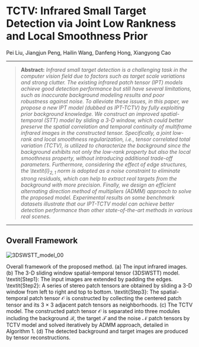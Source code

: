 # **TCTV: Infrared Small Target Detection via Joint Low Rankness and Local Smoothness Prior**  
Pei Liu, Jiangjun Peng, Hailin Wang, Danfeng Hong, Xiangyong Cao

<hr />

> **Abstract:** *Infrared small target detection is a challenging task in the computer vision field due to factors such as target scale variations and strong clutter. The existing infrared patch tensor (IPT) models achieve good detection performance but still have several limitations, such as inaccurate background modeling results and poor robustness against noise. To alleviate these issues, in this paper, we propose a new IPT model (dubbed as IPT-TCTV) by fully exploiting prior background knowledge. We construct an improved spatial-temporal (STT) model by sliding a 3-D window, which could better preserve the spatial correlation and temporal continuity of multiframe infrared images in the constructed tensor. Specifically, a joint low-rank and local smoothness regularization, i.e., tensor correlated total variation (TCTV), is utilized to characterize the background since the background exhibits not only the low-rank property but also the local smoothness property, without introducing additional trade-off parameters. Furthermore, considering the effect of edge structures, the \textit{l}$_{2,1}$ norm is adopted as a noise constraint to eliminate strong residuals, which can help to extract real targets from the background with more precision. Finally, we design an efficient alternating direction method of multipliers (ADMM) approach to solve the proposed model. Experimental results on some benchmark datasets illustrate that our IPT-TCTV model can achieve better detection performance than other state-of-the-art methods in various real scenes.*
<hr />

## Overall Framework
![3DSWSTT_model_00](https://github.com/user-attachments/assets/15f6a927-7bce-4c3b-a1f2-539a75004c80)

Overall framework of the proposed method. (a) The input infrared images. (b) The 3-D sliding window spatial-temporal tensor (3DSWSTT) model. \textit{Step1}: The input images are extended by padding the edges. \textit{Step2}: A series of stereo patch tensors are obtained by sliding a 3-D window from left to right and top to bottom. \textit{Step3}: The spatial-temporal patch tensor $\mathcal{O}$ is constructed by collecting the centered patch tensor and its 3 × 3 adjacent patch tensors as neighborhoods. (c) The TCTV model. The constructed patch tensor $\mathcal{O}$ is separated into three modules including the background $\mathcal{B}$, the target $\mathcal{T}$ and the noise $\mathcal{N}$ patch tensors by TCTV model and solved iteratively by ADMM approach, detailed in Algorithm 1. (d) The detected background and target images are produced by tensor reconstructions.
